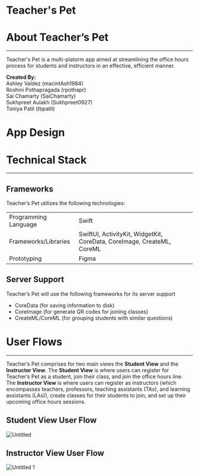 # Teacher's Pet

# About Teacher’s Pet
---

Teacher's Pet is a multi-platorm app aimed at streamlining the office hours process for students and instructors in an effective, efficient manner.

**Created By:** \
Ashley Valdez (macintAsh1984) \
Roshini Pothapragada (rpothapr) \
Sai Chamarty (SaiChamarty) \
Sukhpreet Aulakh (Sukhpreet0927) \
Toniya Patil (tbpatil)

# App Design


# Technical Stack
---

## Frameworks

Teacher’s Pet utilizes the following technologies:

| |  |
| --- | --- |
| Programming Language | Swift |
| Frameworks/Libraries | SwiftUI, ActivityKit, WidgetKit, CoreData, CoreImage, CreateML, CoreML |
| Prototyping | Figma |

## Server Support

Teacher’s Pet will use the following frameworks for its server support

- CoreData (for saving information to disk)
- CoreImage (for generate QR codes for joining classes)
- CreateML/CoreML (for grouping students with similar questions)

# User Flows
---

Teacher’s Pet comprises for two main views the **Student View** and the **Instructor View**. The **Student View** is where users can register for Teacher’s Pet as a student, join their class, and join the office hours line. The **Instructor View** is where users can register as instructors (which encompasses teachers, professors, teaching assistants (TAs), and learning assistants (LAs)), create classes for their students to join, and set up their upcoming office hours sessions.

## Student View User Flow
![Untitled](https://github.com/macintAsh1984/TeachersPet/assets/84110959/fb2fdc88-3a85-46e6-b682-ee8e30caaa14)

## Instructor View User Flow

![Untitled 1](https://github.com/macintAsh1984/TeachersPet/assets/84110959/ac223514-d8af-4fe7-9321-45a67fd45362)
